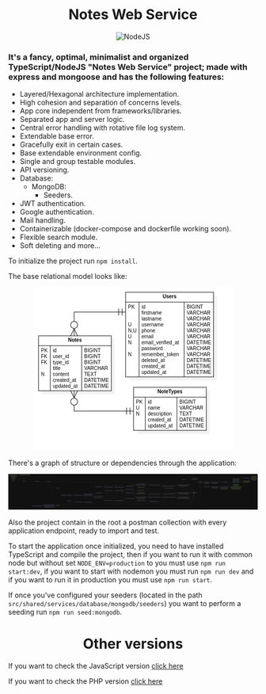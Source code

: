 <h1 align="center">Notes Web Service</h1>
<p align="center">
  <img src="https://seeklogo.com/images/N/nodejs-logo-FBE122E377-seeklogo.com.png" alt="NodeJS">
</p>

### It's a fancy, optimal, minimalist and organized TypeScript/NodeJS "Notes Web Service" project; made with express and mongoose and has the following features:

- Layered/Hexagonal architecture implementation.
- High cohesion and separation of concerns levels.
- App core independent from frameworks/libraries.
- Separated app and server logic.
- Central error handling with rotative file log system.
- Extendable base error.
- Gracefully exit in certain cases.
- Base extendable environment config.
- Single and group testable modules.
- API versioning.
- Database:
  - MongoDB:
    - Seeders.
- JWT authentication.
- Google authentication.
- Mail handling.
- Containerizable (docker-compose and dockerfile working soon).
- Flexible search module.
- Soft deleting and more...

To initialize the project run ```npm install```.

The base relational model looks like:
<p align="center">
  <img src="reference-relational-model.png" alt="Relational Model">
</p>

There's a graph of structure or dependencies through the application:
<p align="center">
  <img src="dependency-graph.svg" alt="Graph">
</p>

Also the project contain in the root a postman collection with every application endpoint, ready to import and test.

To start the application once initialized, you need to have installed TypeScript and compile the project, then if you want to run it with common node but without set ```NODE_ENV=production``` to you must use ```npm run start:dev```, if you want to start with nodemon you must run ```npm run dev``` and if you want to run it in production you must use ```npm run start```.

If once you've configured your seeders (located in the path ```src/shared/services/database/mongodb/seeders```) you want to perform a seeding run ```npm run seed:mongodb```.

<h1 align="center">Other versions</h1>

If you want to check the JavaScript version [click here](https://github.com/angsdev/notes_web_service/tree/JavaScript)

If you want to check the PHP version [click here](https://github.com/angsdev/notes_web_service/tree/PHP)
